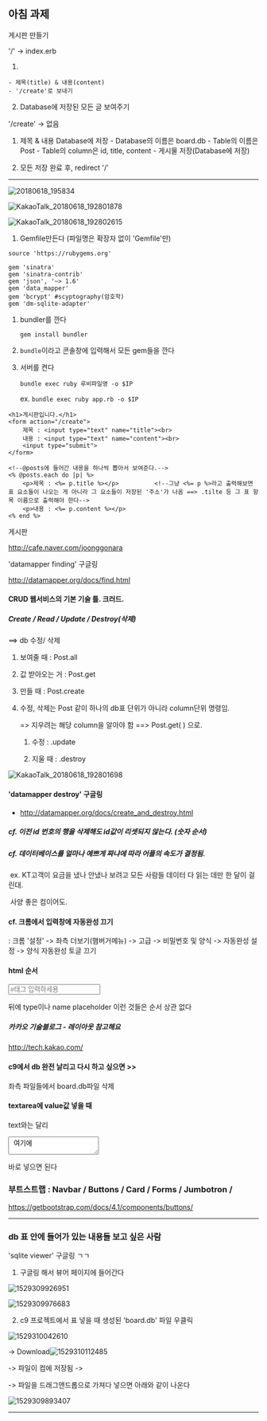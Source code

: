 ## 아침 과제

게시판 만들기

'/' -> index.erb
  1. <form>
    - 제목(title) & 내용(content)
    - '/create'로 보내기

  2. Database에 저장된 모든 글 보여주기

'/create' -> 없음
  1. 제목 & 내용 Database에 저장
    - Database의 이름은 board.db
    - Table의 이름은 Post
    - Table의 column은 id, title, content
    - 게시물 저장(Database에 저장)

   2. 모든 저장 완료 후, redirect '/'

---

![20180618_195834](https://user-images.githubusercontent.com/40022039/41532466-0f951bec-7332-11e8-9c87-be7d01208b2c.png)

![KakaoTalk_20180618_192801878](C:\Users\student\Desktop\180608_FinalProject\KakaoTalk_20180618_192801878.jpg)

![KakaoTalk_20180618_192802615](C:\Users\student\Desktop\180608_FinalProject\KakaoTalk_20180618_192802615.jpg)



1. Gemfile만든다 (파일명은 확장자 없이 'Gemfile'만)

```
source 'https://rubygems.org'

gem 'sinatra'
gem 'sinatra-contrib'
gem 'json', '~> 1.6'
gem 'data_mapper'
gem 'bcrypt' #scyptography(암호학)
gem 'dm-sqlite-adapter'
```



1. bundler를 깐다

   `gem install bundler`

2. `bundle`이라고 콘솔창에 입력해서 모든 gem들을 깐다

3. 서버를 켠다

   `bundle exec ruby 루비파일명 -o $IP`

   ex. `bundle exec ruby app.rb -o $IP`





```
<h1>게시판입니다.</h1>
<form action="/create">
    제목 : <input type="text" name="title"><br>
    내용 : <input type="text" name="content"><br>
    <input type="submit">
</form>

<!--@posts에 들어간 내용을 하나씩 뽑아서 보여준다.-->
<% @posts.each do |p| %>
    <p>제목 : <%= p.title %></p>			<!--그냥 <%= p %>라고 출력해보면 표 요소들이 나오는 게 아니라 그 요소들이 저장된 '주소'가 나옴 ==> .tilte 등 그 표 항목 이름으로 출력해야 한다-->
    <p>내용 : <%= p.content %></p>
<% end %>
```



게시판

http://cafe.naver.com/joonggonara





'datamapper finding' 구글링

http://datamapper.org/docs/find.html







#### CRUD 웹서비스의 기본 기술 틀. 크러드.

##### Create / Read / Update / Destroy(삭제)

==> db 수정/ 삭제

1. 보여줄 때 :  Post.all

2. 값 받아오는 거 :   Post.get

3. 만들 때 :   Post.create

4. 수정, 삭제는 Post 같이 하나의 db표 단위가 아니라 column단위 명령임. 

   => 지우려는 해당 column을 알아야 함 ==> Post.get(  ) 으로.

   1) 수정 :   .update

   2) 지울 때 :   .destroy

![KakaoTalk_20180618_192801698](C:\Users\student\Desktop\180608_FinalProject\KakaoTalk_20180618_192801698.jpg)







#### 'datamapper destroy' 구글링

- http://datamapper.org/docs/create_and_destroy.html







##### cf. 이전 id 번호의 행을 삭제해도 id값이 리셋되지 않는다. (숫자 순서)

##### cf. 데이터베이스를 얼마나 예쁘게 짜냐에 따라 어플의 속도가 결정됨.

​	ex. KT고객이 요금을 냈나 안냈나 보려고 모든 사람들 데이터 다 읽는 데만 한 달이 걸린대. 

​		사양 좋은 컴이어도.



#### cf. 크롬에서 입력창에 자동완성 끄기

:  크롬 '설정' -> 좌측 더보기(햄버거메뉴) -> 고급 -> 비밀번호 및 양식 -> 자동완성 설정 -> 양식 자동완성 토글 끄기





#### html 순서

<input type="text" name="tag" class="form-control" id="exampleInputEmail1" aria-describedby="emailHelp" placeholder="#태그 입력하세용">

뒤에 type이나 name placeholder 이런 것들은 순서 상관 없다





##### 카카오 기술블로그 - 레이아웃 참고해요

http://tech.kakao.com/ 





#### c9에서 db 완전 날리고 다시 하고 싶으면 >>

좌측 파일들에서 board.db파일 삭제





#### textarea에 value값 넣을 때

text와는 달리
<textarea 어쩌구 저쩌구> 여기에 </textarea>
바로 넣으면 된다





### 부트스트랩 :   Navbar / Buttons / Card / Forms / Jumbotron / 

https://getbootstrap.com/docs/4.1/components/buttons/









---

### db 표 안에 들어가 있는 내용들 보고 싶은 사람

'sqlite viewer' 구글링 ㄱㄱ

1. 구글링 해서 뷰어 페이지에 들어간다

![1529309926951](C:\Users\student\AppData\Local\Temp\1529309926951.png)

![1529309976683](C:\Users\student\AppData\Local\Temp\1529309976683.png)



2. c9 프로젝트에서 표 넣을 때 생성된 'board.db' 파일 우클릭

![1529310042610](C:\Users\student\AppData\Local\Temp\1529310042610.png)

-> Download![1529310112485](C:\Users\student\AppData\Local\Temp\1529310112485.png)

-> 파일이 컴에 저장됨 ->



-> 파일을 드래그앤드롭으로 가져다 넣으면 아래와 같이 나온다

![1529309893407](C:\Users\student\AppData\Local\Temp\1529309893407.png)

---

